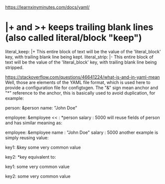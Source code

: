 https://learnxinyminutes.com/docs/yaml/

# |+ and >+ keeps trailing blank lines (also called literal/block "keep")
literal_keep: |+
  This entire block of text will be the value of the 'literal_block' key,
  with trailing blank line being kept.
literal_strip: |-
  This entire block of text will be the value of the 'literal_block' key,
  with trailing blank line being stripped.

https://stackoverflow.com/questions/46641224/what-is-and-in-yaml-mean
Well, those are elements of the YAML file format, which is used here to provide a configuration file for configtxgen. The "&" sign mean anchor and "*" reference to the anchor, this is basically used to avoid duplication, for example:

person: &person
    name: "John Doe"

employee: &employee
    << : *person
    salary : 5000
will reuse fields of person and has similar meaning as:

employee: &employee
    name   : "John Doe"
    salary : 5000
another example is simply reusing value:

key1: &key some very common value

key2: *key
equivalent to:

key1: some very common value

key2: some very common value